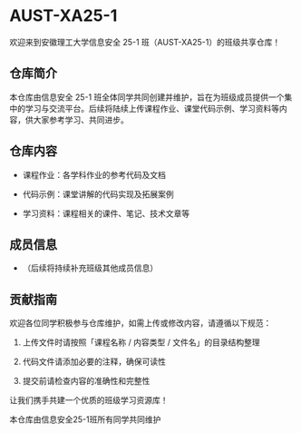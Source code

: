 # AUST-XA25-1

欢迎来到安徽理工大学信息安全 25-1 班（AUST-XA25-1）的班级共享仓库！

## 仓库简介

本仓库由信息安全 25-1 班全体同学共同创建并维护，旨在为班级成员提供一个集中的学习与交流平台。后续将陆续上传课程作业、课堂代码示例、学习资料等内容，供大家参考学习、共同进步。

## 仓库内容



* 课程作业：各学科作业的参考代码及文档

* 代码示例：课堂讲解的代码实现及拓展案例

* 学习资料：课程相关的课件、笔记、技术文章等

## 成员信息

* （后续将持续补充班级其他成员信息）

## 贡献指南

欢迎各位同学积极参与仓库维护，如需上传或修改内容，请遵循以下规范：



1. 上传文件时请按照「课程名称 / 内容类型 / 文件名」的目录结构整理

2. 代码文件请添加必要的注释，确保可读性

3. 提交前请检查内容的准确性和完整性

让我们携手共建一个优质的班级学习资源库！

本仓库由信息安全25-1班所有同学共同维护
